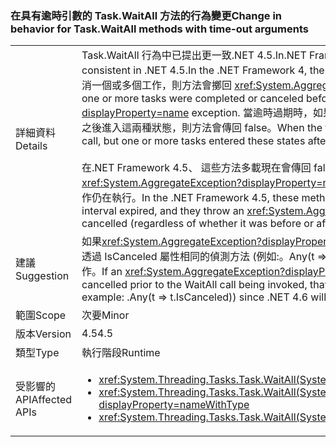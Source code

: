 ### <a name="change-in-behavior-for-taskwaitall-methods-with-time-out-arguments"></a><span data-ttu-id="166e4-101">在具有逾時引數的 Task.WaitAll 方法的行為變更</span><span class="sxs-lookup"><span data-stu-id="166e4-101">Change in behavior for Task.WaitAll methods with time-out arguments</span></span>

|   |   |
|---|---|
|<span data-ttu-id="166e4-102">詳細資料</span><span class="sxs-lookup"><span data-stu-id="166e4-102">Details</span></span>|<span data-ttu-id="166e4-103">Task.WaitAll 行為中已提出更一致.NET 4.5.In.NET Framework 4 中，這些方法的行為不一致。</span><span class="sxs-lookup"><span data-stu-id="166e4-103">Task.WaitAll behavior was made more consistent in .NET 4.5.In the .NET Framework 4, these methods behaved inconsistently.</span></span> <span data-ttu-id="166e4-104">逾時過期時，如果在方法呼叫之前已完成或取消一個或多個工作，則方法會擲回 <xref:System.AggregateException?displayProperty=name> 例外狀況。</span><span class="sxs-lookup"><span data-stu-id="166e4-104">When the time-out expired, if one or more tasks were completed or canceled before the method call, the method threw an <xref:System.AggregateException?displayProperty=name> exception.</span></span> <span data-ttu-id="166e4-105">當逾時過期時，如果在方法呼叫之前沒有任何已完成或取消的工作，但是有一個或多個工作在方法呼叫之後進入這兩種狀態，則方法會傳回 false。</span><span class="sxs-lookup"><span data-stu-id="166e4-105">When the time-out expired, if no tasks were completed or canceled before the method call, but one or more tasks entered these states after the method call, the method returned false.</span></span><br/><br/><span data-ttu-id="166e4-106">在.NET Framework 4.5、 這些方法多載現在會傳回 false 的任何工作仍在執行時的逾時間隔到期時，會擲回<xref:System.AggregateException?displayProperty=name>才在取消輸入的工作 （不論它是否在方法前後的例外狀況呼叫） 和任何其他工作仍在執行。</span><span class="sxs-lookup"><span data-stu-id="166e4-106">In the .NET Framework 4.5, these method overloads now return false if any tasks are still running when the time-out interval expired, and they throw an <xref:System.AggregateException?displayProperty=name> exception only if an input task was cancelled (regardless of whether it was before or after the method call) and no other tasks are still running.</span></span>|
|<span data-ttu-id="166e4-107">建議</span><span class="sxs-lookup"><span data-stu-id="166e4-107">Suggestion</span></span>|<span data-ttu-id="166e4-108">如果<xref:System.AggregateException?displayProperty=name>已攔截到的偵測工作已取消之前所叫用的 WaitAll 呼叫程式碼應該改用方式透過 IsCanceled 屬性相同的偵測方法 (例如:。Any(t =&gt; t.IsCanceled)) 因為.NET 4.6 將只會擲回在此情況下若逾時之前完成所有等候的工作。</span><span class="sxs-lookup"><span data-stu-id="166e4-108">If an <xref:System.AggregateException?displayProperty=name> was being caught as a means of detecting a task that was cancelled prior to the WaitAll call being invoked, that code should instead do the same detection via the IsCanceled property (for example: .Any(t =&gt; t.IsCanceled)) since .NET 4.6 will only throw in that case if all awaited tasks are completed prior to the timeout.</span></span>|
|<span data-ttu-id="166e4-109">範圍</span><span class="sxs-lookup"><span data-stu-id="166e4-109">Scope</span></span>|<span data-ttu-id="166e4-110">次要</span><span class="sxs-lookup"><span data-stu-id="166e4-110">Minor</span></span>|
|<span data-ttu-id="166e4-111">版本</span><span class="sxs-lookup"><span data-stu-id="166e4-111">Version</span></span>|<span data-ttu-id="166e4-112">4.5</span><span class="sxs-lookup"><span data-stu-id="166e4-112">4.5</span></span>|
|<span data-ttu-id="166e4-113">類型</span><span class="sxs-lookup"><span data-stu-id="166e4-113">Type</span></span>|<span data-ttu-id="166e4-114">執行階段</span><span class="sxs-lookup"><span data-stu-id="166e4-114">Runtime</span></span>|
|<span data-ttu-id="166e4-115">受影響的 API</span><span class="sxs-lookup"><span data-stu-id="166e4-115">Affected APIs</span></span>|<ul><li><xref:System.Threading.Tasks.Task.WaitAll(System.Threading.Tasks.Task[],System.Int32)?displayProperty=nameWithType></li><li><xref:System.Threading.Tasks.Task.WaitAll(System.Threading.Tasks.Task[],System.Int32,System.Threading.CancellationToken)?displayProperty=nameWithType></li><li><xref:System.Threading.Tasks.Task.WaitAll(System.Threading.Tasks.Task[],System.TimeSpan)?displayProperty=nameWithType></li></ul>|

